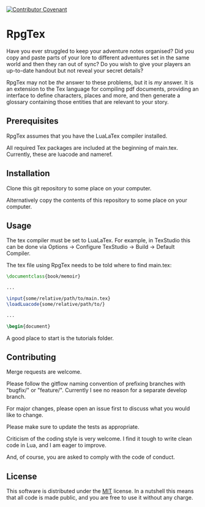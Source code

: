 [![Contributor Covenant](https://img.shields.io/badge/Contributor%20Covenant-2.1-4baaaa.svg)](code_of_conduct.md) 

# RpgTex

Have you ever struggled to keep your adventure notes organised? Did you copy and paste parts of your lore to different adventures set in the same world and then they ran out of sync? Do you wish to give your players an up-to-date handout but not reveal your secret details?

RpgTex may not be *the* answer to these problems, but it is *my* answer. It is an extension to the Tex language for compiling pdf documents, providing an interface to define characters, places and more, and then generate a glossary containing those entities that are relevant to your story.

## Prerequisites

RpgTex assumes that you have the LuaLaTex compiler installed.

All required Tex packages are included at the beginning of main.tex. Currently, these are luacode and nameref.

## Installation

Clone this git repository to some place on your computer.

Alternatively copy the contents of this repository to some place on your computer.

## Usage

The tex compiler must be set to LuaLaTex. For example, in TexStudio this can be done via Options -> Configure TexStudio -> Build -> Default Compiler.

The tex file using RpgTex needs to be told where to find main.tex:

```latex
\documentclass{book/memoir}

...

\input{some/relative/path/to/main.tex}
\loadLuacode{some/relative/path/to/}

...

\begin{document}

```

A good place to start is the tutorials folder.

## Contributing

Merge requests are welcome.

Please follow the gitflow naming convention of prefixing branches with "bugfix/" or "feature/". Currently I see no reason for a separate develop branch.

For major changes, please open an issue first to discuss what you would like to change.

Please make sure to update the tests as appropriate.

Criticism of the coding style is very welcome. I find it tough to write clean code in Lua, and I am eager to improve.

And, of course, you are asked to comply with the code of conduct.

## License

This software is distributed under the [MIT](https://choosealicense.com/licenses/mit/) license. In a nutshell this means that all code is made public, and you are free to use it without any charge.